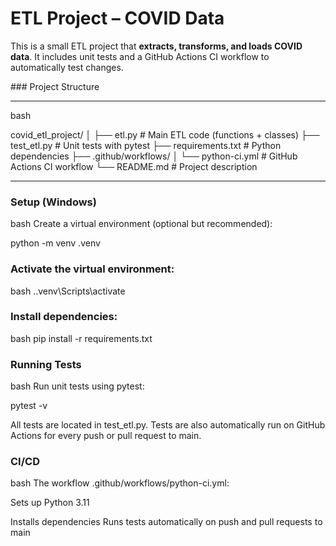 # ETL Project – COVID Data

This is a small ETL project that **extracts, transforms, and loads COVID data**. It includes unit tests and a GitHub Actions CI workflow to automatically test changes.

\### Project Structure

---
bash

covid_etl_project/
│
├── etl.py                      # Main ETL code (functions + classes)
├── test_etl.py                 # Unit tests with pytest
├── requirements.txt            # Python dependencies
├── .github/workflows/
│ └── python-ci.yml             # GitHub Actions CI workflow
└── README.md                   # Project description

---

### Setup (Windows)

bash
Create a virtual environment (optional but recommended):

python -m venv .venv



### Activate the virtual environment:
bash
.\.venv\Scripts\activate


### Install dependencies:
bash
pip install -r requirements.txt


### Running Tests
bash
Run unit tests using pytest:

pytest -v

All tests are located in test_etl.py.
Tests are also automatically run on GitHub Actions for every push or pull request to main.


### CI/CD
bash
The workflow .github/workflows/python-ci.yml:

Sets up Python 3.11

Installs dependencies
Runs tests automatically on push and pull requests to main
